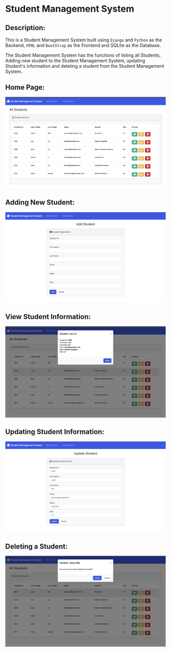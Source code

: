 # Student Management System

## Description: 
This is a Student Management System built using `Django` and `Python` as the Backend, `HTML` and `BootStrap` as the Frontend and SQLite as the Database.<br>

The Student Management System has the functions of listing all Students, Adding new student to the Student Management System, updating Student's information and deleting a student from the Student Management System.<br>

## Home Page:
![Home Page](home.png)

## Adding New Student:
![Add New Student](AddStudent.png)

## View Student Information:
![View Student Info](view.png)

## Updating Student Information:
![Update Student Info](update.png)

## Deleting a Student:
![Delete Student](Delete.png)